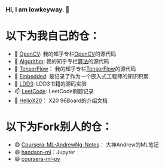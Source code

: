 ### Hi, I am lowkeyway. 👋

# 以下为我自己的仓：
- 🔭 [OpenCV](https://github.com/lowkeyway/OpenCV): 我的知乎专栏[OpenCV](https://www.zhihu.com/column/lowkeyway-OpenCV)的源代码
- 🌱 [Algorithm](https://github.com/lowkeyway/Algorithm): 我的知乎专栏[算法](https://www.zhihu.com/column/lowkeyway-Algorithm)的源代码
- 👯 [TensorFlow](https://github.com/lowkeyway/TensorFlow)： 我的知乎专栏[TensorFlow](https://github.com/lowkeyway/TensorFlow)的源代码
- 🤔 [Embedded](https://github.com/lowkeyway/Embedded): 是记录了作为一个嵌入式工程师的知识积累
- 💬 [LDD3](https://github.com/lowkeyway/LDD3): LDD3书籍的源码实验
- 📫 [LeetCode](https://github.com/lowkeyway/LeetCode): LeetCode刷题记录
- 🤔 [HelioX20](https://github.com/lowkeyway/HelioX20)： X20 96Board的介绍文档

# 以下为Fork别人的仓：
- 😄 [Coursera-ML-AndrewNg-Notes](https://github.com/lowkeyway/Coursera-ML-AndrewNg-Notes)： 大神Andrew的ML笔记
- 😄 [handson-ml](https://github.com/lowkeyway/handson-ml)：Jupyter
- 😄 [coursera-ml-py](https://github.com/lowkeyway/coursera-ml-py)

